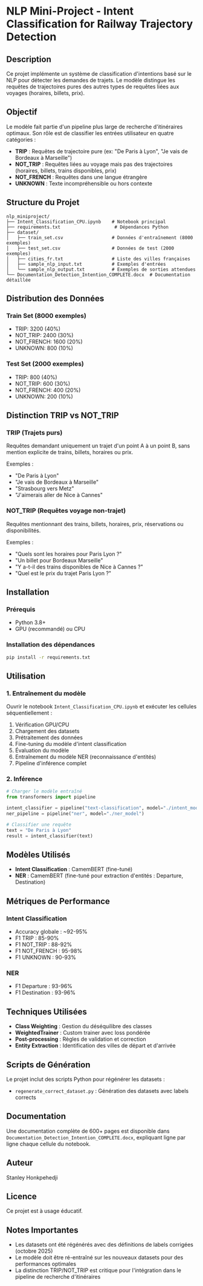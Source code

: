 # NLP Mini-Project - Intent Classification for Railway Trajectory Detection

## Description

Ce projet implémente un système de classification d'intentions basé sur le NLP pour détecter les demandes de trajets. Le modèle distingue les requêtes de trajectoires pures des autres types de requêtes liées aux voyages (horaires, billets, prix).

## Objectif

Le modèle fait partie d'un pipeline plus large de recherche d'itinéraires optimaux. Son rôle est de classifier les entrées utilisateur en quatre catégories :

- **TRIP** : Requêtes de trajectoire pure (ex: "De Paris à Lyon", "Je vais de Bordeaux à Marseille")
- **NOT_TRIP** : Requêtes liées au voyage mais pas des trajectoires (horaires, billets, trains disponibles, prix)
- **NOT_FRENCH** : Requêtes dans une langue étrangère
- **UNKNOWN** : Texte incompréhensible ou hors contexte

## Structure du Projet

```
nlp_miniproject/
├── Intent_Classification_CPU.ipynb    # Notebook principal
├── requirements.txt                    # Dépendances Python
├── dataset/
│   ├── train_set.csv                  # Données d'entraînement (8000 exemples)
│   ├── test_set.csv                   # Données de test (2000 exemples)
│   ├── cities_fr.txt                  # Liste des villes françaises
│   ├── sample_nlp_input.txt           # Exemples d'entrées
│   └── sample_nlp_output.txt          # Exemples de sorties attendues
└── Documentation_Detection_Intention_COMPLETE.docx  # Documentation détaillée
```

## Distribution des Données

### Train Set (8000 exemples)
- TRIP: 3200 (40%)
- NOT_TRIP: 2400 (30%)
- NOT_FRENCH: 1600 (20%)
- UNKNOWN: 800 (10%)

### Test Set (2000 exemples)
- TRIP: 800 (40%)
- NOT_TRIP: 600 (30%)
- NOT_FRENCH: 400 (20%)
- UNKNOWN: 200 (10%)

## Distinction TRIP vs NOT_TRIP

### TRIP (Trajets purs)
Requêtes demandant uniquement un trajet d'un point A à un point B, sans mention explicite de trains, billets, horaires ou prix.

Exemples :
- "De Paris à Lyon"
- "Je vais de Bordeaux à Marseille"
- "Strasbourg vers Metz"
- "J'aimerais aller de Nice à Cannes"

### NOT_TRIP (Requêtes voyage non-trajet)
Requêtes mentionnant des trains, billets, horaires, prix, réservations ou disponibilités.

Exemples :
- "Quels sont les horaires pour Paris Lyon ?"
- "Un billet pour Bordeaux Marseille"
- "Y a-t-il des trains disponibles de Nice à Cannes ?"
- "Quel est le prix du trajet Paris Lyon ?"

## Installation

### Prérequis
- Python 3.8+
- GPU (recommandé) ou CPU

### Installation des dépendances

```bash
pip install -r requirements.txt
```

## Utilisation

### 1. Entraînement du modèle

Ouvrir le notebook `Intent_Classification_CPU.ipynb` et exécuter les cellules séquentiellement :

1. Vérification GPU/CPU
2. Chargement des datasets
3. Prétraitement des données
4. Fine-tuning du modèle d'intent classification
5. Évaluation du modèle
6. Entraînement du modèle NER (reconnaissance d'entités)
7. Pipeline d'inférence complet

### 2. Inférence

```python
# Charger le modèle entraîné
from transformers import pipeline

intent_classifier = pipeline("text-classification", model="./intent_model")
ner_pipeline = pipeline("ner", model="./ner_model")

# Classifier une requête
text = "De Paris à Lyon"
result = intent_classifier(text)
```

## Modèles Utilisés

- **Intent Classification** : CamemBERT (fine-tuné)
- **NER** : CamemBERT (fine-tuné pour extraction d'entités : Departure, Destination)

## Métriques de Performance

### Intent Classification
- Accuracy globale : ~92-95%
- F1 TRIP : 85-90%
- F1 NOT_TRIP : 88-92%
- F1 NOT_FRENCH : 95-98%
- F1 UNKNOWN : 90-93%

### NER
- F1 Departure : 93-96%
- F1 Destination : 93-96%

## Techniques Utilisées

- **Class Weighting** : Gestion du déséquilibre des classes
- **WeightedTrainer** : Custom trainer avec loss pondérée
- **Post-processing** : Règles de validation et correction
- **Entity Extraction** : Identification des villes de départ et d'arrivée

## Scripts de Génération

Le projet inclut des scripts Python pour régénérer les datasets :

- `regenerate_correct_dataset.py` : Génération des datasets avec labels corrects

## Documentation

Une documentation complète de 600+ pages est disponible dans `Documentation_Detection_Intention_COMPLETE.docx`, expliquant ligne par ligne chaque cellule du notebook.

## Auteur

Stanley Honkpehedji

## Licence

Ce projet est à usage éducatif.

## Notes Importantes

- Les datasets ont été régénérés avec des définitions de labels corrigées (octobre 2025)
- Le modèle doit être ré-entraîné sur les nouveaux datasets pour des performances optimales
- La distinction TRIP/NOT_TRIP est critique pour l'intégration dans le pipeline de recherche d'itinéraires
